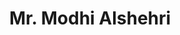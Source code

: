 ---
layout: page
title: Mr. Modhi Alshehri
staff-pic: instructional/Mr. Modhi Alshehri.jpg
email: MAlshehri@kamsc.k12.mi.us
---
